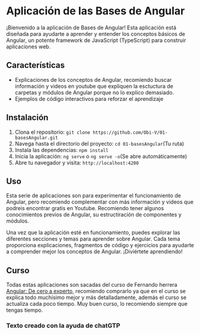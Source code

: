 
# Aplicación de las Bases de Angular

¡Bienvenido a la aplicación de Bases de Angular! Esta aplicación está diseñada para ayudarte a aprender y entender los conceptos básicos de Angular, un potente framework de JavaScript (TypeScript) para construir aplicaciones web.

## Características

- Explicaciones de los conceptos de Angular, recomiendo buscar información y videos en youtube que expliquen la esctuctura de carpetas y módulos de Angular porque no lo explico demasiado.
- Ejemplos de código interactivos para reforzar el aprendizaje

## Instalación

1. Clona el repositorio: `git clone https://github.com/Obi-V/01-basesAngular.git`
2. Navega hasta el directorio del proyecto: `cd 01-basesAngular`(Tu ruta)
3. Instala las dependencias: `npm install`
4. Inicia la aplicación: `ng serve` o `ng serve -o`(Se abre automáticamente)
5. Abre tu navegador y visita: `http://localhost:4200`

## Uso
Esta serie de aplicaciones son para experimentar el funcionamiento de Angular, pero recomiendo complementar con más información y videos que podreis encontrar gratis en Youtube.
Recomiendo tener algunos conocimientos previos de Angular, su estructiración de componentes y módulos.

Una vez que la aplicación esté en funcionamiento, puedes explorar las diferentes secciones y temas para aprender sobre Angular. Cada tema proporciona explicaciones, fragmentos de código y ejercicios para ayudarte a comprender mejor los conceptos de Angular. ¡Diviértete aprendiendo!

## Curso
Todas estas aplicaciones son sacadas del curso de Fernando herrera [Angular: De cero a experto](https://www.udemy.com/course/angular-fernando-herrera/), recomiendo comprarlo ya que en el curso se explica todo muchísimo mejor y más detalladamente, además el curso se actualiza cada poco tiempo.
Muy buen curso, lo recomiendo siempre que tengas tiempo.


### Texto creado con la ayuda de chatGTP

